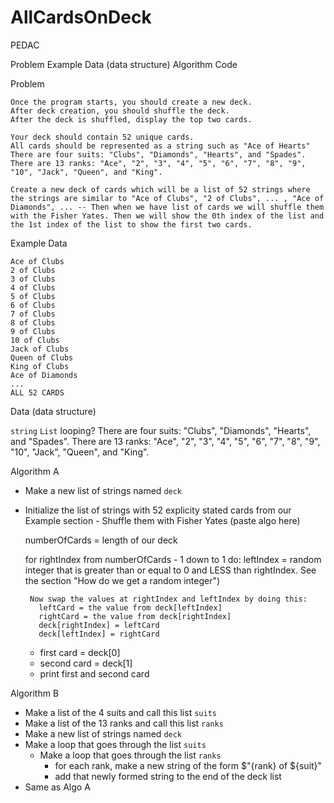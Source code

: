 # AllCardsOnDeck

PEDAC

Problem
Example
Data (data structure)
Algorithm
Code

Problem

    Once the program starts, you should create a new deck.
    After deck creation, you should shuffle the deck.
    After the deck is shuffled, display the top two cards.

    Your deck should contain 52 unique cards.
    All cards should be represented as a string such as "Ace of Hearts"
    There are four suits: "Clubs", "Diamonds", "Hearts", and "Spades".
    There are 13 ranks: "Ace", "2", "3", "4", "5", "6", "7", "8", "9", "10", "Jack", "Queen", and "King".

    Create a new deck of cards which will be a list of 52 strings where the strings are similar to "Ace of Clubs", "2 of Clubs", ... , "Ace of Diamonds", ... -- Then when we have list of cards we will shuffle them with the Fisher Yates. Then we will show the 0th index of the list and the 1st index of the list to show the first two cards.

Example Data

    Ace of Clubs
    2 of Clubs
    3 of Clubs
    4 of Clubs
    5 of Clubs
    6 of Clubs
    7 of Clubs
    8 of Clubs
    9 of Clubs
    10 of Clubs
    Jack of Clubs
    Queen of Clubs
    King of Clubs
    Ace of Diamonds
    ...
    ALL 52 CARDS

Data (data structure)

`string`
`List`
looping?
There are four suits: "Clubs", "Diamonds", "Hearts", and "Spades".
There are 13 ranks: "Ace", "2", "3", "4", "5", "6", "7", "8", "9", "10", "Jack", "Queen", and "King".

Algorithm A

- Make a new list of strings named `deck`
- Initialize the list of strings with 52 explicity stated cards from our Example section - Shuffle them with Fisher Yates (paste algo here)

  numberOfCards = length of our deck

  for rightIndex from numberOfCards - 1 down to 1 do:
  leftIndex = random integer that is greater than or equal to 0 and LESS than rightIndex. See the section "How do we get a random integer")

       Now swap the values at rightIndex and leftIndex by doing this:
         leftCard = the value from deck[leftIndex]
         rightCard = the value from deck[rightIndex]
         deck[rightIndex] = leftCard
         deck[leftIndex] = rightCard

  - first card = deck[0]
  - second card = deck[1]
  - print first and second card

Algorithm B

- Make a list of the 4 suits and call this list `suits`
- Make a list of the 13 ranks and call this list `ranks`
- Make a new list of strings named `deck`
- Make a loop that goes through the list `suits`
  - Make a loop that goes through the list `ranks`
    - for each rank, make a new string of the form $"{rank} of ${suit}"
    - add that newly formed string to the end of the deck list
- Same as Algo A
